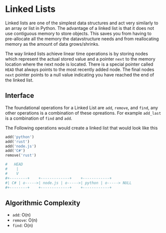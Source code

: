 # Linked Lists
Linked lists are one of the simplest data structures and act very similarly to an array
or list in Python. The advantage of a linked list is that it does not use contiguous 
memory to store objects. This saves you from having to pre-allocate all the memory the
datavstructure needs and from reallocating memory as the amount of data grows/shrinks.

The way linked lists achieve linear time operations is by storing nodes which represent
the actual stored value and a pointer `next` to the memory location where the next node
is located. There is a special pointer called `HEAD` that always points to the most
recently added node. The final nodes `next` pointer points to a null value indicating
you have reached the end of the linked list. 

## Interface
The foundational operations for a Linked List are `add`, `remove`, and `find`, any other
operations is a combination of these opreations. For example `add_last` is a combination
of `find` and `add`.

The Following operations would create a linked list that would look like this
```python
add('python')
add('rust')
add('node.js')
add('C#')
remove('rust')

#   HEAD
#    |
#    V
#+--------+    +-------------+    +------------+
#| C# | o----->| node.js | o----->| python | o-----> NULL
#+--------+    +-------------+    +------------+
```

## Algorithmic Complexity
 - `add`: O(n)
 - `remove`: O(n)
 - `find`: O(n)
